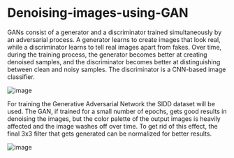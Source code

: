 # Denoising-images-using-GAN
GANs consist of a generator and a discriminator trained simultaneously by an adversarial process. A generator learns to create images that look real, while a discriminator learns to tell real images apart from fakes. Over time, during the training process, the generator becomes better at creating denoised samples, and the discriminator becomes better at distinguishing between clean and noisy samples. The discriminator is a CNN-based image classifier. 

![image](https://github.com/Adamo-afk/Denoising-images-using-GAN/assets/77570313/ca98dfcf-9f70-4a2b-94bc-f3357203c789)

For training the Generative Adversarial Network the SIDD dataset will be used. The GAN, if trained for a small number of epochs, gets good results in denoising the images, but the color palette of the output images is heavily affected and the image washes off over time. To get rid of this effect, the final 3x3 filter that gets generated can be normalized for better results.

![image](https://github.com/Adamo-afk/Denoising-images-using-GAN/assets/77570313/9f29e9b9-98fb-4cae-ba79-332618f7b955)

